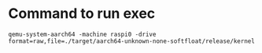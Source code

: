 # Command to run exec

```shell
qemu-system-aarch64 -machine raspi0 -drive format=raw,file=./target/aarch64-unknown-none-softfloat/release/kernel
```
